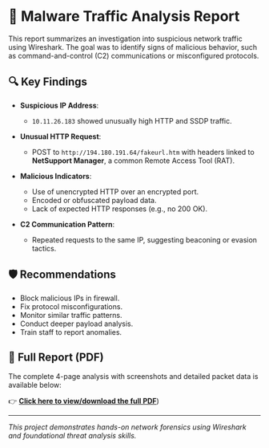 # 🧪 Malware Traffic Analysis Report

This report summarizes an investigation into suspicious network traffic using Wireshark. The goal was to identify signs of malicious behavior, such as command-and-control (C2) communications or misconfigured protocols.

## 🔍 Key Findings

- **Suspicious IP Address**:  
  - `10.11.26.183` showed unusually high HTTP and SSDP traffic.

- **Unusual HTTP Request**:  
  - POST to `http://194.180.191.64/fakeurl.htm` with headers linked to **NetSupport Manager**, a common Remote Access Tool (RAT).

- **Malicious Indicators**:  
  - Use of unencrypted HTTP over an encrypted port.  
  - Encoded or obfuscated payload data.  
  - Lack of expected HTTP responses (e.g., no 200 OK).

- **C2 Communication Pattern**:  
  - Repeated requests to the same IP, suggesting beaconing or evasion tactics.

## 🛡️ Recommendations

- Block malicious IPs in firewall.
- Fix protocol misconfigurations.
- Monitor similar traffic patterns.
- Conduct deeper payload analysis.
- Train staff to report anomalies.

## 📄 Full Report (PDF)
The complete 4-page analysis with screenshots and detailed packet data is available below:

👉 [**Click here to view/download the full PDF**](https://docs.google.com/document/d/19NahycBQy8IYPffSQy6FRHrvk2-1NGVE9jHQnMrkRXc/edit?usp=sharing))

---

*This project demonstrates hands-on network forensics using Wireshark and foundational threat analysis skills.*
